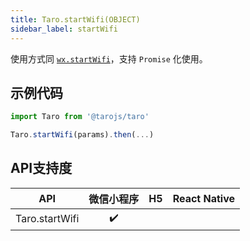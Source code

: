 ```yaml
---
title: Taro.startWifi(OBJECT)
sidebar_label: startWifi
---
```



使用方式同 [`wx.startWifi`](https://developers.weixin.qq.com/miniprogram/dev/api/wx.startWifi.html)，支持 `Promise` 化使用。

## 示例代码

```jsx
import Taro from '@tarojs/taro'

Taro.startWifi(params).then(...)
```



## API支持度


| API | 微信小程序 | H5 | React Native |
| :-: | :-: | :-: | :-: |
| Taro.startWifi | ✔️ |  |  |


